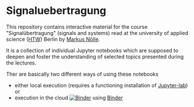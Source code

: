 # Signaluebertragung

This repository contains interactive material for the course "Signalübertragung" (signals and systems) read at the university of applied science ([HTW](https://www.htw-berlin.de/)) Berlin by [Markus Nölle](https://www.htw-berlin.de/hochschule/personen/person/?eid=9586). 

It is a collection of individual Jupyter notebooks which are supposed to deepen and foster the understanding of selected topics presented during the lectures.

Ther are basically two different ways of using these notebooks
* either local execution (requires a functioning installation of [Jupyter-lab](https://jupyterlab.readthedocs.io/en/stable/#)) or
* execution in the cloud [![Binder](https://mybinder.org/badge_logo.svg)](https://mybinder.org/v2/gh/htw-ikt-noelle/Signaluebertragung.git/master?urlpath=lab) using [Binder](https://mybinder.org/)

